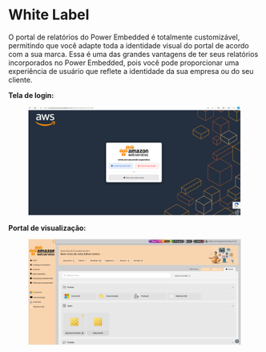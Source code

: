 # White Label

O portal de relatórios do Power Embedded é totalmente customizável, permitindo que você adapte toda a identidade visual do portal de acordo com a sua marca. Essa é uma das grandes vantagens de ter seus relatórios incorporados no Power Embedded, pois você pode proporcionar uma experiência de usuário que reflete a identidade da sua empresa ou do seu cliente.



**Tela de login:**

<figure><img src="../.gitbook/assets/image (378).png" alt=""><figcaption></figcaption></figure>

**Portal de visualização:**

<figure><img src="../.gitbook/assets/image (379).png" alt=""><figcaption></figcaption></figure>
